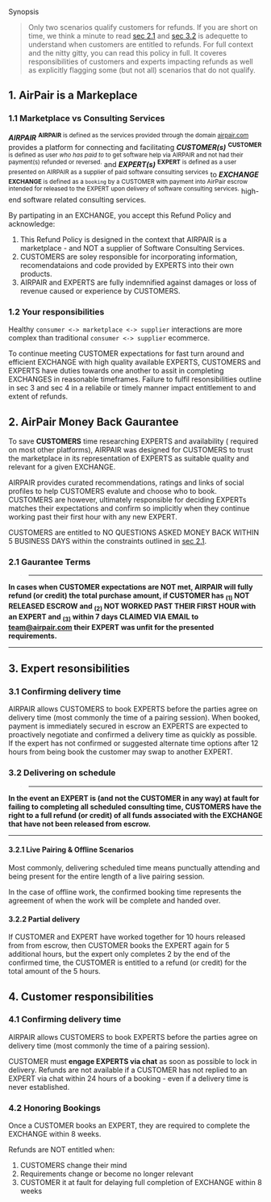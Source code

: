 Synopsis
> Only two scenarios qualify customers for refunds. If you are short on time, 
we think a minute to read [sec 2.1](#2-1-gaurantee-terms) and [sec 3.2](#3-2-delivering-on-scheduled) is adequette to understand when customers are entitled to refunds. For full context and the nitty gitty, you
can read this policy in full. It coveres responsibilities of
customers and experts impacting refunds as well as explicitly flagging some
(but not all) scenarios that do not qualify.

## 1. AirPair is a Markeplace

### 1.1 Marketplace vs Consulting Services

***AIRPAIR*** <sup>**AIRPAIR** is defined as the services provided through the domain [airpair.com](https://www.airpair.com/)</sup> provides a platform for connecting and facilitating ***CUSTOMER(s)*** <sup>**CUSTOMER** is defined as user *who has paid to* to get software help via AIRPAIR and not had their payment(s) refunded or reversed.</sup> and ***EXPERT(s)*** <sup>**EXPERT** is defined as a user presented on AIRPAIR as a supplier of paid software consulting services</sup> to ***EXCHANGE*** <sup>**EXCHANGE** is defined as a `booking` by a CUSTOMER with payment into AirPair escrow intended for released to the EXPERT upon delivery of software consulting services.</sup> high-end software related consulting services.

By partipating in an EXCHANGE, you accept this Refund Policy and acknowledge:
1. This Refund Policy is designed in the context that AIRPAIR is a marketplace - and NOT a supplier of Software Consulting Services. 
2. CUSTOMERS are soley responsible for incorporating information, recomendataions and code provided by EXPERTS into their own products.
3. AIRPAIR and EXPERTS are fully indemnified against damages or loss of revenue caused or experience by CUSTOMERS.

### 1.2 Your responsibilities 

Healthy `consumer <-> marketplace <-> supplier` interactions are 
more complex than traditional `consumer <-> supplier` ecommerce.

To continue meeting CUSTOMER expectations for fast turn around and efficient 
EXCHANGE with high quality available EXPERTS, CUSTOMERS and EXPERTS have duties 
towards one another to assit in completing EXCHANGES in reasonable timeframes. 
Failure to fulfil resonsibilities outline in sec 3 and sec 4 in a reliabile or 
timely manner impact entitlement to and extent of refunds.

## 2. AirPair Money Back Gaurantee

To save **CUSTOMERS** time researching EXPERTS and availability (
required on most other platforms), AIRPAIR was designed for 
CUSTOMERS to trust the marketplace in its representation of EXPERTS
as suitable quality and relevant for a given EXCHANGE. 

AIRPAIR provides curated recommendations, ratings and links of social profiles
to help CUSTOMERS evalute and choose who to book. CUSTOMERS are however, 
ultimately responsible for deciding EXPERTs matches their expectations and
confirm so implicitly when they continue working past their first hour with any new EXPERT.

CUSTOMERS are entitled to NO QUESTIONS ASKED MONEY BACK WITHIN 5 BUSINESS DAYS
within the constraints outlined in [sec 2.1](#2-1-gaurantee-terms).

### 2.1 Gaurantee Terms
> - - - 
**In cases when **CUSTOMER** expectations are NOT met, **AIRPAIR** will fully 
refund **(or credit)** the total purchase amount, if **CUSTOMER** has **<sub>(1)</sub>** NOT RELEASED ESCROW and **<sub>(2)</sub>** NOT WORKED PAST THEIR FIRST HOUR with an **EXPERT** and <sub>(3)</sub> within 7 days CLAIMED
VIA EMAIL to team@airpair.com their **EXPERT** was unfit for the presented requirements.**
- - -

## 3. Expert resonsibilities

### 3.1 Confirming delivery time

AIRPAIR allows CUSTOMERS to book EXPERTS before the parties agree on
delivery time (most commonly the time of a pairing session). When booked, 
payment is immediately secured in escrow an EXPERTS are expected to proactively 
negotiate and confirmed a delivery time as quickly as possible. If the expert 
has not confirmed or suggested alternate time options after 12 hours from being
book the customer may swap to another EXPERT.

### 3.2 Delivering on schedule

> - - -
**In the event an **EXPERT** is (and not the **CUSTOMER** in any way) at fault for failing to completing all scheduled consulting time, **CUSTOMERS** have the right to a full refund (or credit) of all funds associated with the 
**EXCHANGE** that have not been released from escrow.**
- - -

#### 3.2.1 Live Pairing & Offline Scenarios

Most commonly, delivering scheduled time means punctually attending and being
present for the entire length of a live pairing session.

In the case of offline work, the confirmed booking time represents
the agreement of when the work will be complete and handed over.

#### 3.2.2 Partial delivery

If CUSTOMER and EXPERT have worked together for 10 hours released from
from escrow, then CUSTOMER books the EXPERT again for 5 additional hours, but 
the expert only completes 2 by the end of the confirmed time, the CUSTOMER is entitled to a refund (or credit) for the total amount of the 5 hours.

## 4. Customer responsibilities

### 4.1 Confirming delivery time

AIRPAIR allows CUSTOMERS to book EXPERTS before the parties agree on
delivery time (most commonly the time of a pairing session). 

CUSTOMER must **engage EXPERTS via chat** as soon as possible to 
lock in delivery. Refunds are not available if a CUSTOMER has not replied to 
an EXPERT via chat within 24 hours of a booking - even if a delivery time is
never established.

### 4.2 Honoring Bookings

Once a CUSTOMER books an EXPERT, they are required to complete the EXCHANGE 
within 8 weeks.

Refunds are NOT entitled when:
1. CUSTOMERS change their mind
2. Requirements change or become no longer relevant
3. CUSTOMER it at fault for delaying full completion of EXCHANGE within 8 weeks

<!--
6. Unconsumed purchases

6.1 Time

6.2 Credit

If a customer purchases credit, that credit is available until the beginning of
the following year. In the case the credit was purchased less than 3 months
before the 
-->

